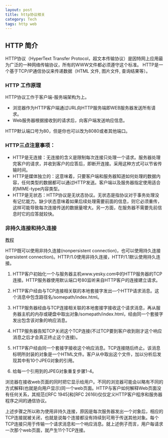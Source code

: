 ```yaml
--- 
layout: post 
title: http协议相关 
category: Tech 
tags: http web  
---
```

## HTTP 简介

HTTP协议（HyperText Transfer Protocol，超文本传输协议）是因特网上应用最为广泛的一种网络传输协议，所有的WWW文件都必须遵守这个标准。
HTTP是一个基于TCP/IP通信协议来传递数据（HTML 文件, 图片文件, 查询结果等）。

### HTTP 工作原理
HTTP协议工作于客户端-服务端架构为上。  

- 浏览器作为HTTP客户端通过URL向HTTP服务端即WEB服务器发送所有请求。
- Web服务器根据接收到的请求后，向客户端发送响应信息。  

HTTP默认端口号为80，但是你也可以改为8080或者其他端口。  
### HTTP三点注意事项：

- HTTP是无连接：无连接的含义是限制每次连接只处理一个请求。服务器处理完客户的请求，并收到客户的应答后，即断开连接。采用这种方式可以节省传输时间。
- HTTP是媒体独立的：这意味着，只要客户端和服务器知道如何处理的数据内容，任何类型的数据都可以通过HTTP发送。客户端以及服务器指定使用适合的MIME-type内容类型。
- HTTP是无状态：HTTP协议是无状态协议。无状态是指协议对于事务处理没有记忆能力。缺少状态意味着如果后续处理需要前面的信息，则它必须重传，这样可能导致每次连接传送的数据量增大。另一方面，在服务器不需要先前信息时它的应答就较快。

### 非持久连接和持久连接
[教程](http://server.chinabyte.com/209/2151709_2.shtml)

HTTP既可以使用非持久连接(nonpersistent connection)，也可以使用持久连接(persistent connection)。HTTP/1.0使用非持久连接，HTTP/1.1默认使用持久连接。

1. HTTP客户初始化一个与服务器主机www.yesky.com中的HTTP服务器的TCP连接。HTTP服务器使用默认端口号80监听来自HTTP客户的连接建立请求。

2. HTTP客户经由与TCP连接相关联的本地套接字发出—个HTTP请求消息。这个消息中包含路径名/somepath/index.html。

3. HTTP服务器经由与TCP连接相关联的本地套接字接收这个请求消息，再从服务器主机的内存或硬盘中取出对象/somepath/index.html，经由同一个套接字发出包含该对象的响应消息。

4. HTTP服务器告知TCP关闭这个TCP连接(不过TCP要到客户收到刚才这个响应消息之后才会真正终止这个连接)。

5. HTTP客户经由同一个套接字接收这个响应消息。TCP连接随后终止。该消息标明所封装的对象是一个HTML文件。客户从中取出这个文件，加以分析后发现其中有10个JPEG对象的引用。

6. 给每一个引用到的JPEG对象重复步骡1-4。

浏览器在接收web页面的同时把它显示给用户。不同的浏览器可能会以略有不同的方式解释(也就是向用户显示)同一个web页面。HTTP与客户如何解释Web页面没有任何关系，其规范([RFC 1945]和[RFC 2616I)仅仅定义HTTP客户程序和服务器程序之间的通信协议。

上述步骤之所以称为使用非持久连接，原因是每次服务器发出一个对象后，相应的TCP连接就被关闭，也就是说每个连接都没有持续到可用于传送其他对象。每个TCP连接只用于传输一个请求消息和一个响应消息。就上述例子而言，用户每请求一次那个web页面，就产生11个TCP连接。

